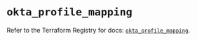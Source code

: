 # `okta_profile_mapping`

Refer to the Terraform Registry for docs: [`okta_profile_mapping`](https://registry.terraform.io/providers/okta/okta/4.13.1/docs/resources/profile_mapping).
